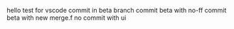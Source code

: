 hello
test for vscode
commit in beta branch
commit beta with no-ff
commit beta with new merge.f no
commit with ui
